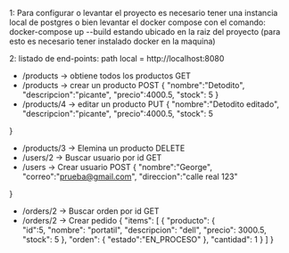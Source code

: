 1: Para configurar o levantar el proyecto es necesario tener una instancia local de postgres o bien
levantar el docker compose con el comando: docker-compose up --build estando ubicado en la raiz del proyecto (para esto es necesario tener instalado docker en la maquina)

2: listado de end-points: path local = http://localhost:8080
- /products -> obtiene todos los productos GET
- /products -> crear un producto POST
  {
    "nombre":"Detodito",
    "descripcion":"picante",
    "precio":4000.5,
    "stock": 5
}
- /products/4 -> editar un producto PUT
  {
    "nombre":"Detodito editado",
    "descripcion":"picante",
    "precio":4000.5,
    "stock": 5

}
- /products/3 -> Elemina un producto DELETE
- /users/2 ->  Buscar usuario por id GET
- /users -> Crear usuario POST
  {
    "nombre":"George",
    "correo":"prueba@gmail.com",
    "direccion":"calle real 123"

}
- /orders/2 -> Buscar orden por id GET
-  /orders/2 -> Crear pedido
{ 
  "items": [
  { 
      "producto": {     
        "id":5,
        "nombre": "portatil",
        "descripcion": "dell",
        "precio": 3000.5,
        "stock": 5
      },
      "orden": {
        "estado":"EN_PROCESO"
      },
      "cantidad": 1
    }
  ]
}
